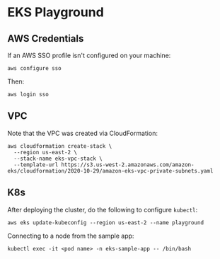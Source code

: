 # EKS Playground

## AWS Credentials

If an AWS SSO profile isn't configured on your machine:

```
aws configure sso
```

Then:

```
aws login sso
```

## VPC

Note that the VPC was created via CloudFormation:

```
aws cloudformation create-stack \
  --region us-east-2 \
  --stack-name eks-vpc-stack \
  --template-url https://s3.us-west-2.amazonaws.com/amazon-eks/cloudformation/2020-10-29/amazon-eks-vpc-private-subnets.yaml
```

## K8s

After deploying the cluster, do the following to configure `kubectl`:

```
aws eks update-kubeconfig --region us-east-2 --name playground
```

Connecting to a node from the sample app:

```
kubectl exec -it <pod name> -n eks-sample-app -- /bin/bash
```
